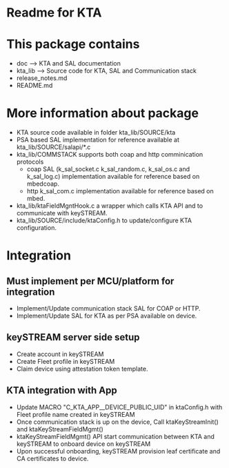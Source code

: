 # Readme for KTA
# This package contains
- doc --> KTA and SAL documentation
- kta_lib --> Source code for KTA, SAL and Communication stack
- release_notes.md
- README.md

# More information about package
- KTA source code available in folder kta_lib/SOURCE/kta
- PSA based SAL implementation for reference available at kta_lib/SOURCE/salapi/*.c
- kta_lib/COMMSTACK supports both coap and http comminication protocols
    - coap SAL (k_sal_socket.c k_sal_random.c, k_sal_os.c and k_sal_log.c) implementation available for reference based on mbedcoap.
    - http k_sal_com.c implementation available for reference based on mbed.
- kta_lib/ktaFieldMgntHook.c a wrapper which calls KTA API and to communicate with keySTREAM.
- kta_lib/SOURCE/include/ktaConfig.h to update/configure KTA configuration.


# Integration
## Must implement per MCU/platform for integration
- Implement/Update communication stack SAL for COAP or HTTP.
- Implement/Update SAL for KTA as per PSA available on device.

## keySTREAM server side setup
- Create account in keySTREAM
- Create Fleet profile in keySTREAM
- Claim device using attestation token template.

## KTA integration with App
- Update MACRO "C_KTA_APP__DEVICE_PUBLIC_UID" in ktaConfig.h with Fleet profile name created in keySTREAM
- Once communication stack is up on the device, Call ktaKeyStreamInit() and ktaKeyStreamFieldMgmt()
- ktaKeyStreamFieldMgmt() API start communication between KTA and keySTREAM to onboard device on keySTREAM
- Upon successful onboarding, keySTREAM provision leaf certificate and CA certificates to device.
